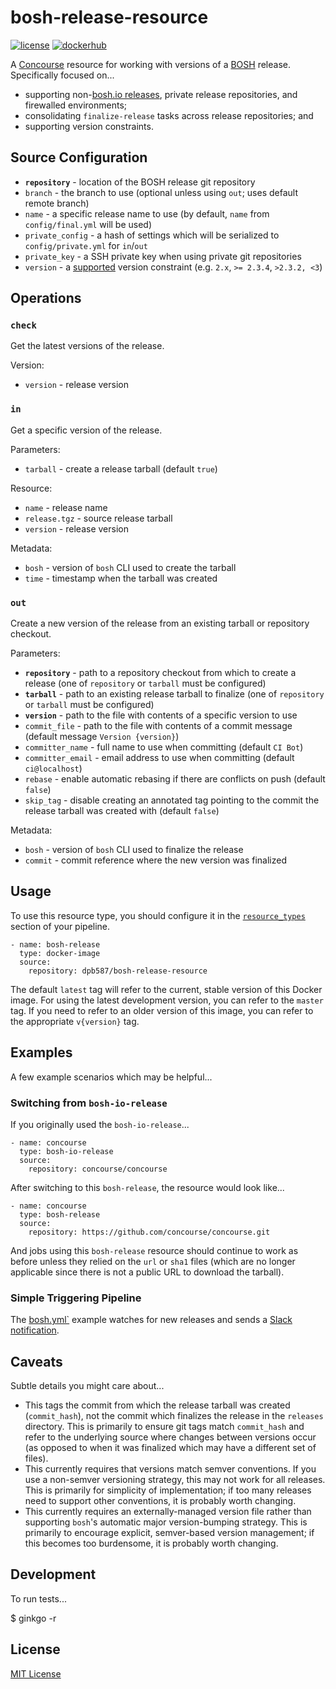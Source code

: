 # bosh-release-resource

[![license](https://img.shields.io/badge/license-mit-blue.svg?longCache=true)](LICENSE) [![dockerhub](https://img.shields.io/badge/dockerhub-latest-green.svg?longCache=true)](https://hub.docker.com/r/dpb587/bosh-release-resource/)

A [Concourse](https://concourse-ci.org/) resource for working with versions of a [BOSH](https://bosh.io/) release. Specifically focused on...

 * supporting non-[bosh.io releases](https://bosh.io/releases), private release repositories, and firewalled environments;
 * consolidating `finalize-release` tasks across release repositories; and
 * supporting version constraints.


## Source Configuration

 * **`repository`** - location of the BOSH release git repository
 * `branch` - the branch to use (optional unless using `out`; uses default remote branch)
 * `name` - a specific release name to use (by default, `name` from `config/final.yml` will be used)
 * `private_config` - a hash of settings which will be serialized to `config/private.yml` for `in`/`out`
 * `private_key` - a SSH private key when using private git repositories
 * `version` - a [supported](https://github.com/Masterminds/semver#basic-comparisons) version constraint (e.g. `2.x`, `>= 2.3.4`, `>2.3.2, <3`)


## Operations

### `check`

Get the latest versions of the release.

Version:

 * `version` - release version


### `in`

Get a specific version of the release.

Parameters:

 * `tarball` - create a release tarball (default `true`)

Resource:

 * `name` - release name
 * `release.tgz` - source release tarball
 * `version` - release version

Metadata:

 * `bosh` - version of `bosh` CLI used to create the tarball
 * `time` - timestamp when the tarball was created


### `out`

Create a new version of the release from an existing tarball or repository checkout.

Parameters:

 * **`repository`** - path to a repository checkout from which to create a release (one of `repository` or `tarball` must be configured)
 * **`tarball`** - path to an existing release tarball to finalize (one of `repository` or `tarball` must be configured)
 * **`version`** - path to the file with contents of a specific version to use
 * `commit_file` - path to the file with contents of a commit message (default message `Version {version}`)
 * `committer_name` - full name to use when committing (default `CI Bot`)
 * `committer_email` - email address to use when committing (default `ci@localhost`)
 * `rebase` - enable automatic rebasing if there are conflicts on push (default `false`)
 * `skip_tag` - disable creating an annotated tag pointing to the commit the release tarball was created with (default `false`)

Metadata:

 * `bosh` - version of `bosh` CLI used to finalize the release
 * `commit` - commit reference where the new version was finalized


## Usage

To use this resource type, you should configure it in the [`resource_types`](https://concourse-ci.org/resource-types.html) section of your pipeline.

    - name: bosh-release
      type: docker-image
      source:
        repository: dpb587/bosh-release-resource

The default `latest` tag will refer to the current, stable version of this Docker image. For using the latest development version, you can refer to the `master` tag. If you need to refer to an older version of this image, you can refer to the appropriate `v{version}` tag.


## Examples

A few example scenarios which may be helpful...


### Switching from `bosh-io-release`

If you originally used the `bosh-io-release`...

    - name: concourse
      type: bosh-io-release
      source:
        repository: concourse/concourse

After switching to this `bosh-release`, the resource would look like...

    - name: concourse
      type: bosh-release
      source:
        repository: https://github.com/concourse/concourse.git

And jobs using this `bosh-release` resource should continue to work as before unless they relied on the `url` or `sha1` files (which are no longer applicable since there is not a public URL to download the tarball).


### Simple Triggering Pipeline

The [bosh.yml`](examples/bosh.yml) example watches for new releases and sends a [Slack notification](https://github.com/cloudfoundry-community/slack-notification-resource).


## Caveats

Subtle details you might care about...

 * This tags the commit from which the release tarball was created (`commit_hash`), not the commit which finalizes the release in the `releases` directory. This is primarily to ensure git tags match `commit_hash` and refer to the underlying source where changes between versions occur (as opposed to when it was finalized which may have a different set of files).
 * This currently requires that versions match semver conventions. If you use a non-semver versioning strategy, this may not work for all releases. This is primarily for simplicity of implementation; if too many releases need to support other conventions, it is probably worth changing.
 * This currently requires an externally-managed version file rather than supporting `bosh`'s automatic major version-bumping strategy. This is primarily to encourage explicit, semver-based version management; if this becomes too burdensome, it is probably worth changing.


## Development

To run tests...

  $ ginkgo -r


## License

[MIT License](LICENSE)
